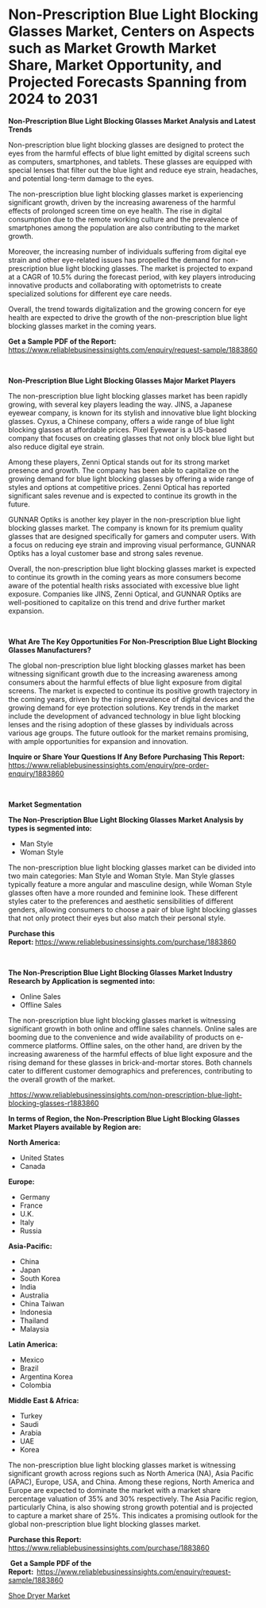 <p><h1>Non-Prescription Blue Light Blocking Glasses Market, Centers on Aspects such as Market Growth Market Share, Market Opportunity, and Projected Forecasts Spanning from 2024 to 2031</h1></p><p><strong>Non-Prescription Blue Light Blocking Glasses Market Analysis and Latest Trends</strong></p>
<p><p>Non-prescription blue light blocking glasses are designed to protect the eyes from the harmful effects of blue light emitted by digital screens such as computers, smartphones, and tablets. These glasses are equipped with special lenses that filter out the blue light and reduce eye strain, headaches, and potential long-term damage to the eyes.</p><p>The non-prescription blue light blocking glasses market is experiencing significant growth, driven by the increasing awareness of the harmful effects of prolonged screen time on eye health. The rise in digital consumption due to the remote working culture and the prevalence of smartphones among the population are also contributing to the market growth.</p><p>Moreover, the increasing number of individuals suffering from digital eye strain and other eye-related issues has propelled the demand for non-prescription blue light blocking glasses. The market is projected to expand at a CAGR of 10.5% during the forecast period, with key players introducing innovative products and collaborating with optometrists to create specialized solutions for different eye care needs.</p><p>Overall, the trend towards digitalization and the growing concern for eye health are expected to drive the growth of the non-prescription blue light blocking glasses market in the coming years.</p></p>
<p><strong>Get a Sample PDF of the Report:&nbsp;</strong> <a href="https://www.reliablebusinessinsights.com/enquiry/request-sample/1883860">https://www.reliablebusinessinsights.com/enquiry/request-sample/1883860</a></p>
<p>&nbsp;</p>
<p><strong>Non-Prescription Blue Light Blocking Glasses Major Market Players</strong></p>
<p><p>The non-prescription blue light blocking glasses market has been rapidly growing, with several key players leading the way. JINS, a Japanese eyewear company, is known for its stylish and innovative blue light blocking glasses. Cyxus, a Chinese company, offers a wide range of blue light blocking glasses at affordable prices. Pixel Eyewear is a US-based company that focuses on creating glasses that not only block blue light but also reduce digital eye strain. </p><p>Among these players, Zenni Optical stands out for its strong market presence and growth. The company has been able to capitalize on the growing demand for blue light blocking glasses by offering a wide range of styles and options at competitive prices. Zenni Optical has reported significant sales revenue and is expected to continue its growth in the future.</p><p>GUNNAR Optiks is another key player in the non-prescription blue light blocking glasses market. The company is known for its premium quality glasses that are designed specifically for gamers and computer users. With a focus on reducing eye strain and improving visual performance, GUNNAR Optiks has a loyal customer base and strong sales revenue.</p><p>Overall, the non-prescription blue light blocking glasses market is expected to continue its growth in the coming years as more consumers become aware of the potential health risks associated with excessive blue light exposure. Companies like JINS, Zenni Optical, and GUNNAR Optiks are well-positioned to capitalize on this trend and drive further market expansion.</p></p>
<p>&nbsp;</p>
<p><strong>What Are The Key Opportunities For Non-Prescription Blue Light Blocking Glasses Manufacturers?</strong></p>
<p><p>The global non-prescription blue light blocking glasses market has been witnessing significant growth due to the increasing awareness among consumers about the harmful effects of blue light exposure from digital screens. The market is expected to continue its positive growth trajectory in the coming years, driven by the rising prevalence of digital devices and the growing demand for eye protection solutions. Key trends in the market include the development of advanced technology in blue light blocking lenses and the rising adoption of these glasses by individuals across various age groups. The future outlook for the market remains promising, with ample opportunities for expansion and innovation.</p></p>
<p><strong>Inquire or Share Your Questions If Any Before Purchasing This Report:</strong> <a href="https://www.reliablebusinessinsights.com/enquiry/pre-order-enquiry/1883860">https://www.reliablebusinessinsights.com/enquiry/pre-order-enquiry/1883860</a></p>
<p>&nbsp;</p>
<p><strong>Market Segmentation</strong></p>
<p><strong>The Non-Prescription Blue Light Blocking Glasses Market Analysis by types is segmented into:</strong></p>
<p><ul><li>Man Style</li><li>Woman Style</li></ul></p>
<p><p>The non-prescription blue light blocking glasses market can be divided into two main categories: Man Style and Woman Style. Man Style glasses typically feature a more angular and masculine design, while Woman Style glasses often have a more rounded and feminine look. These different styles cater to the preferences and aesthetic sensibilities of different genders, allowing consumers to choose a pair of blue light blocking glasses that not only protect their eyes but also match their personal style.</p></p>
<p><strong>Purchase this Report:&nbsp;</strong><a href="https://www.reliablebusinessinsights.com/purchase/1883860">https://www.reliablebusinessinsights.com/purchase/1883860</a></p>
<p>&nbsp;</p>
<p><strong>The Non-Prescription Blue Light Blocking Glasses Market Industry Research by Application is segmented into:</strong></p>
<p><ul><li>Online Sales</li><li>Offline Sales</li></ul></p>
<p><p>The non-prescription blue light blocking glasses market is witnessing significant growth in both online and offline sales channels. Online sales are booming due to the convenience and wide availability of products on e-commerce platforms. Offline sales, on the other hand, are driven by the increasing awareness of the harmful effects of blue light exposure and the rising demand for these glasses in brick-and-mortar stores. Both channels cater to different customer demographics and preferences, contributing to the overall growth of the market.</p></p>
<p><a href="https://www.reliablebusinessinsights.com/non-prescription-blue-light-blocking-glasses-r1883860">&nbsp;https://www.reliablebusinessinsights.com/non-prescription-blue-light-blocking-glasses-r1883860</a></p>
<p><strong>In terms of Region, the Non-Prescription Blue Light Blocking Glasses Market Players available by Region are:</strong></p>
<p>
    <p> <strong> North America: </strong>
        <ul>
            <li>United States</li>
            <li>Canada</li>
        </ul>
        </p> 
    <p> <strong> Europe: </strong>
        <ul>
            <li>Germany</li>
            <li>France</li>
            <li>U.K.</li>
            <li>Italy</li>
            <li>Russia</li>
        </ul>
        </p> 
    <p> <strong> Asia-Pacific: </strong>
        <ul>
            <li>China</li>
            <li>Japan</li>
            <li>South Korea</li>
            <li>India</li>
            <li>Australia</li>
            <li>China Taiwan</li>
            <li>Indonesia</li>
            <li>Thailand</li>
            <li>Malaysia</li>
        </ul>
        </p> 
    <p> <strong> Latin America: </strong>
        <ul>
            <li>Mexico</li>
            <li>Brazil</li>
            <li>Argentina Korea</li>
            <li>Colombia</li>
        </ul>
        </p> 
    <p> <strong> Middle East & Africa: </strong>
        <ul>
            <li>Turkey</li>
            <li>Saudi</li>
            <li>Arabia</li>
            <li>UAE</li>
            <li>Korea</li>
        </ul>
    </p>
    </p>
<p><p>The non-prescription blue light blocking glasses market is witnessing significant growth across regions such as North America (NA), Asia Pacific (APAC), Europe, USA, and China. Among these regions, North America and Europe are expected to dominate the market with a market share percentage valuation of 35% and 30% respectively. The Asia Pacific region, particularly China, is also showing strong growth potential and is projected to capture a market share of 25%. This indicates a promising outlook for the global non-prescription blue light blocking glasses market.</p></p>
<p><strong>Purchase this Report: </strong><a href="https://www.reliablebusinessinsights.com/purchase/1883860">https://www.reliablebusinessinsights.com/purchase/1883860</a></p>
<p>&nbsp;<strong>Get a Sample PDF of the Report:&nbsp;&nbsp;</strong><a href="https://www.reliablebusinessinsights.com/enquiry/request-sample/1883860">https://www.reliablebusinessinsights.com/enquiry/request-sample/1883860</a></p>
<p><strong></strong></p>
<p><p><a href="https://github.com/lukmanduiky01/Market-Research-Report-List-1/blob/main/shoe-dryer-market.md">Shoe Dryer Market</a></p></p>
